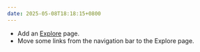 ```yaml
---
date: 2025-05-08T18:18:15+0800
---
```


* Add an [Explore](/explore/) page.
* Move some links from the navigation bar to the Explore page.
